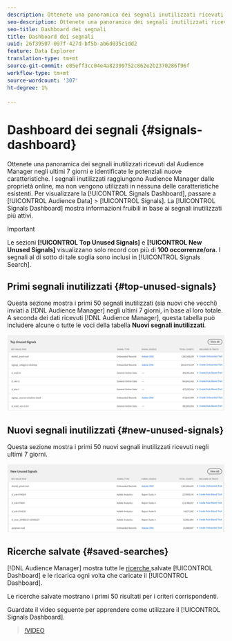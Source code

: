 ```yaml
---
description: Ottenete una panoramica dei segnali inutilizzati ricevuti dal  Audience Manager negli ultimi 7 giorni e identificate le potenziali nuove caratteristiche. I segnali inutilizzati raggiungono  Audience Manager dalle proprietà online, ma non vengono utilizzati in nessuna delle caratteristiche esistenti. Per visualizzare il dashboard dei segnali, vai a Dati pubblico > Segnali. Il Pannello dei segnali mostra informazioni fruibili in base ai segnali inutilizzati più attivi.
seo-description: Ottenete una panoramica dei segnali inutilizzati ricevuti dal  Audience Manager negli ultimi 7 giorni e identificate le potenziali nuove caratteristiche. I segnali inutilizzati raggiungono  Audience Manager dalle proprietà online, ma non vengono utilizzati in nessuna delle caratteristiche esistenti. Per visualizzare il dashboard dei segnali, vai a Dati pubblico > Segnali. Il Pannello dei segnali mostra informazioni fruibili in base ai segnali inutilizzati più attivi.
seo-title: Dashboard dei segnali
title: Dashboard dei segnali
uuid: 26f39507-097f-427d-bf5b-ab6d035c1dd2
feature: Data Explorer
translation-type: tm+mt
source-git-commit: e05eff3cc04e4a82399752c862e2b2370286f96f
workflow-type: tm+mt
source-wordcount: '307'
ht-degree: 1%

---
```



# Dashboard dei segnali {#signals-dashboard}

Ottenete una panoramica dei segnali inutilizzati ricevuti dal  Audience Manager negli ultimi 7 giorni e identificate le potenziali nuove caratteristiche. I segnali inutilizzati raggiungono  Audience Manager dalle proprietà online, ma non vengono utilizzati in nessuna delle caratteristiche esistenti. Per visualizzare la [!UICONTROL Signals Dashboard], passare a [!UICONTROL Audience Data] > [!UICONTROL Signals]. La [!UICONTROL Signals Dashboard] mostra informazioni fruibili in base ai segnali inutilizzati più attivi.

>[!IMPORTANT]
>
>Le sezioni **[!UICONTROL Top Unused Signals]** e **[!UICONTROL New Unused Signals]** visualizzano solo record con più di **100 occorrenze/ora**. I segnali al di sotto di tale soglia sono inclusi in [!UICONTROL Signals Search].

## Primi segnali inutilizzati {#top-unused-signals}

Questa sezione mostra i primi 50 segnali inutilizzati (sia nuovi che vecchi) inviati a [!DNL Audience Manager] negli ultimi 7 giorni, in base al loro totale. A seconda dei dati ricevuti [!DNL Audience Manager], questa tabella può includere alcune o tutte le voci della tabella **Nuovi segnali inutilizzati**.

![](assets/signals-top-unused.png)

## Nuovi segnali inutilizzati {#new-unused-signals}

Questa sezione mostra i primi 50 nuovi segnali inutilizzati ricevuti negli ultimi 7 giorni.

![](assets/signals-new-unused.png)

## Ricerche salvate {#saved-searches}

[!DNL Audience Manager] mostra tutte le  [ricerche ](../../features/data-explorer/data-explorer-signals-search/data-explorer-save-search.md) salvate  [!UICONTROL Dashboard] e le ricarica ogni volta che caricate il  [!UICONTROL Dashboard].

Le ricerche salvate mostrano i primi 50 risultati per i criteri corrispondenti.

Guardate il video seguente per apprendere come utilizzare il [!UICONTROL Signals Dashboard].
>[!VIDEO](https://video.tv.adobe.com/v/25151/)